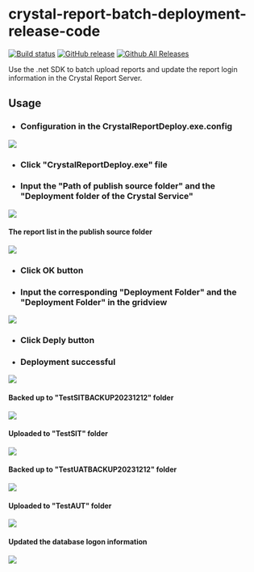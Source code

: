 # crystal-report-batch-deployment-release-code
[![Build status](https://ci.appveyor.com/api/projects/status/2exf5ulw51klq8wt?svg=true)](https://ci.appveyor.com/project/Blueq-world/crystal-report-batch-deployment-release-code)
[![GitHub release](https://img.shields.io/github/release/Blueq-world/crystal-report-batch-deployment-release-code.svg)](https://github.com/Blueq-world/crystal-report-batch-deployment-release-code/releases)
[![Github All Releases](https://img.shields.io/github/downloads/Blueq-world/crystal-report-batch-deployment-release-code/total.svg)](https://github.com/Blueq-world/crystal-report-batch-deployment-release-code/releases)

Use the .net SDK to batch upload reports and update the report login information in the Crystal Report Server.

## Usage 
* ### Configuration in the CrystalReportDeploy.exe.config
![](Guideline%20Image/Capture10.PNG)

* ### Click "CrystalReportDeploy.exe" file

* ### Input the "Path of publish source folder" and the "Deployment folder of the Crystal Service"
![](Guideline%20Image/Capture.PNG)

#### The report list in the publish source folder
![](Guideline%20Image/Capture4.PNG)

* ### Click OK button

* ### Input the corresponding "Deployment Folder" and the "Deployment Folder" in the gridview
![](Guideline%20Image/Capture1.PNG)

* ### Click Deply button

* ### Deployment successful
![](Guideline%20Image/Capture2.PNG)

#### Backed up to "TestSITBACKUP20231212" folder
![](Guideline%20Image/Capture6.PNG)

#### Uploaded to "TestSIT" folder
![](Guideline%20Image/Capture5.PNG)

#### Backed up to "TestUATBACKUP20231212" folder
![](Guideline%20Image/Capture8.PNG)

#### Uploaded to "TestAUT" folder
![](Guideline%20Image/Capture9.PNG)

#### Updated the database logon information
![](Guideline%20Image/Capture7.PNG)

